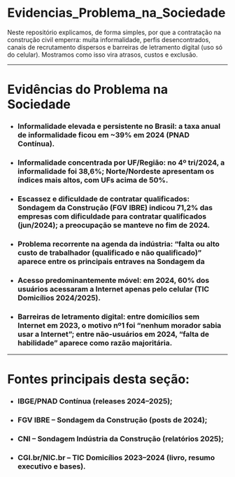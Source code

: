 # Evidencias_Problema_na_Sociedade
Neste repositório explicamos, de forma simples, por que a contratação na construção civil emperra: muita informalidade, perfis desencontrados, canais de recrutamento dispersos e barreiras de letramento digital (uso só do celular). Mostramos como isso vira atrasos, custos e exclusão.

---

# Evidências do Problema na Sociedade

* ### Informalidade elevada e persistente no Brasil: a taxa anual de informalidade ficou em ~39% em 2024 (PNAD Contínua). 

* ### Informalidade concentrada por UF/Região: no 4º tri/2024, a informalidade foi 38,6%; Norte/Nordeste apresentam os índices mais altos, com UFs acima de 50%. 

* ### Escassez e dificuldade de contratar qualificados: Sondagem da Construção (FGV IBRE) indicou 71,2% das empresas com dificuldade para contratar qualificados (jun/2024); a preocupação se manteve no fim de 2024. 

* ### Problema recorrente na agenda da indústria: “falta ou alto custo de trabalhador (qualificado e não qualificado)” aparece entre os principais entraves na Sondagem da 

* ### Acesso predominantemente móvel: em 2024, 60% dos usuários acessaram a Internet apenas pelo celular (TIC Domicílios 2024/2025). 

* ### Barreiras de letramento digital: entre domicílios sem Internet em 2023, o motivo nº1 foi “nenhum morador sabia usar a Internet”; entre não-usuários em 2024, “falta de habilidade” aparece como razão majoritária. 

---

# Fontes principais desta seção:

* ### IBGE/PNAD Contínua (releases 2024–2025); 
* ### FGV IBRE – Sondagem da Construção (posts de 2024); 
* ### CNI – Sondagem Indústria da Construção (relatórios 2025); 
* ### CGI.br/NIC.br – TIC Domicílios 2023–2024 (livro, resumo executivo e bases).
